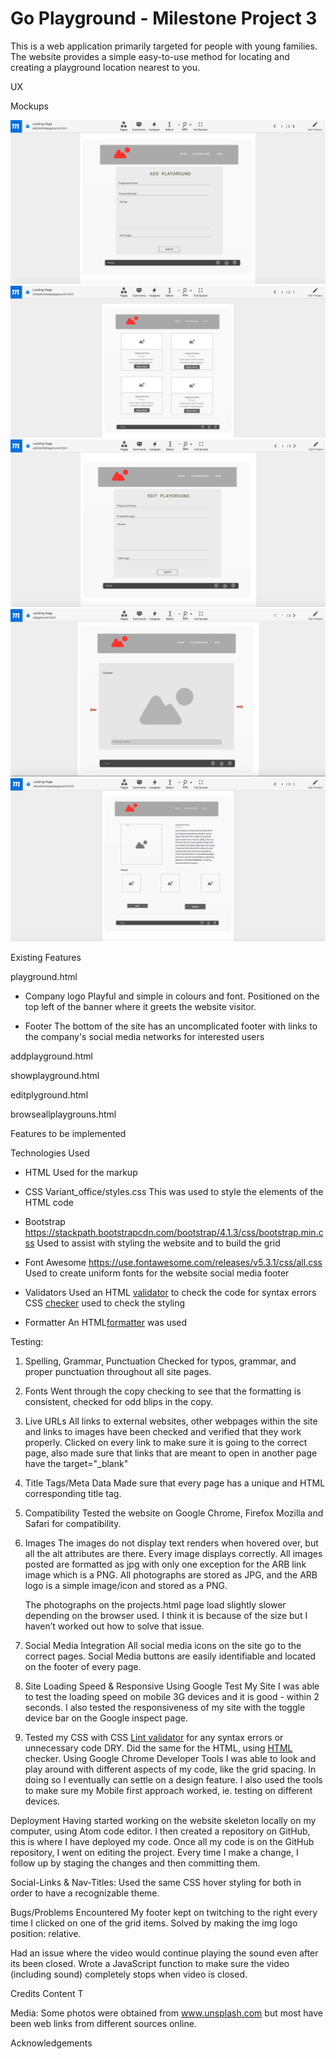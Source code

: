 # Go Playground - Milestone Project 3

This is a web application primarily targeted for people with young families. The website provides a simple easy-to-use 
method for locating and creating a playground location nearest to you. 

UX


Mockups

<img src="/static/images/wireframes/AddPlayground.png">
<img src="/static/images/wireframes/BrowsePlayground.png">
<img src="/static/images/wireframes/EditPlayground.png">
<img src="/static/images/wireframes/Home.png">
<img src="/static/images/wireframes/ShowPlayground.png">


Existing Features

playground.html


* Company logo
  Playful and simple in colours and font. Positioned on the top left of the banner where it greets the 
  website visitor.


* Footer
  The bottom of the site has an uncomplicated footer with links to the company's social media networks for interested users


addplayground.html


showplayground.html
  

editplyground.html


browseallplaygrouns.html


Features to be implemented


Technologies Used
* HTML
  Used for the markup

* CSS
  Variant_office/styles.css
  This was used to style the elements of the HTML code

* Bootstrap
  https://stackpath.bootstrapcdn.com/bootstrap/4.1.3/css/bootstrap.min.css
  Used to assist with styling the website and to build the grid

* Font Awesome
  https://use.fontawesome.com/releases/v5.3.1/css/all.css
  Used to create uniform fonts for the website social media footer

* Validators
  Used an HTML [validator](https://validator.w3.org/) to check the code for syntax errors
  CSS [checker](http://csslint.net/) used to check the styling

* Formatter
  An HTML[formatter](https://htmlformatter.com/) was used


Testing:

1. Spelling, Grammar, Punctuation
   Checked for typos, grammar, and proper punctuation throughout all site pages. 

2. Fonts
   Went through the copy checking to see that the formatting is consistent, checked for odd blips in the copy.

3. Live URLs
   All links to external websites, other webpages within the site and links to images have been checked and verified that 
   they work properly. Clicked on every link to make sure it is going to the correct page, also made sure that links that are 
   meant to open in another page have the target="_blank"


4. Title Tags/Meta Data
   Made sure that every page has a unique and HTML corresponding title tag. 

5. Compatibility
   Tested the website on Google Chrome, Firefox Mozilla and Safari for compatibility.

6. Images
   The images do not display text renders when hovered over, but all the alt attributes are there. Every image displays 
   correctly. All images posted are formatted as jpg with only one exception for the ARB link image which is a PNG. 
   All photographs are stored as JPG, and the ARB logo is a simple image/icon and stored as a PNG.

   The photographs on the projects.html page load slightly slower depending on the browser used. I think it is because of the 
   size but I haven’t worked out how to solve that issue.

7. Social Media Integration
   All social media icons on the site go to the correct pages. Social Media buttons are easily identifiable and located on 
   the footer of every page.

8. Site Loading Speed & Responsive
   Using Google Test My Site I was able to test the loading speed on mobile 3G devices and it is good - within 2 seconds. 
   I also tested the responsiveness of my site with the toggle device bar on the Google inspect page.


9. Tested my CSS with CSS [Lint validator](http://csslint.net/) for any syntax errors or unnecessary code DRY. 
   Did the same for the HTML, using [HTML](https://htmlformatter.com/) checker. Using Google Chrome Developer Tools I was 
   able to look and play around with different aspects of my code, like the grid spacing. In doing so I eventually can 
   settle on a design feature. I also used the tools to make sure my Mobile first approach worked, ie. testing on different 
   devices.


Deployment
Having started working on the website skeleton locally on my computer, using Atom code editor. I then created a repository on 
GitHub, this is where I have deployed my code. Once all my code is on the GitHub repository, I went on editing the project. 
Every time I make a change, I follow up by staging the changes and then committing them.

Social-Links & Nav-Titles:
Used the same CSS hover styling for both in order to have a recognizable theme.

Bugs/Problems Encountered
My footer kept on twitching to the right every time I clicked on one of the grid items. Solved by making the img logo position: 
relative.

Had an issue where the video would continue playing the sound even after its been closed. Wrote a JavaScript function to make 
sure the video (including sound) completely stops when video is closed.  

Credits
Content
T

Media:
Some photos were obtained from www.unsplash.com but most have been web links from different sources
online.

Acknowledgements




